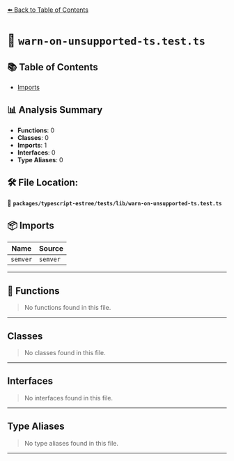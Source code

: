 [⬅️ Back to Table of Contents](../../../../index.md)

# 📄 `warn-on-unsupported-ts.test.ts`

## 📚 Table of Contents

- [Imports](#imports)

## 📊 Analysis Summary

- **Functions**: 0
- **Classes**: 0
- **Imports**: 1
- **Interfaces**: 0
- **Type Aliases**: 0

## 🛠️ File Location:
📂 **`packages/typescript-estree/tests/lib/warn-on-unsupported-ts.test.ts`**

## 📦 Imports

| Name | Source |
|------|--------|
| `semver` | `semver` |


---

## 🔧 Functions

> No functions found in this file.


---

## Classes

> No classes found in this file.


---

## Interfaces

> No interfaces found in this file.


---

## Type Aliases

> No type aliases found in this file.


---